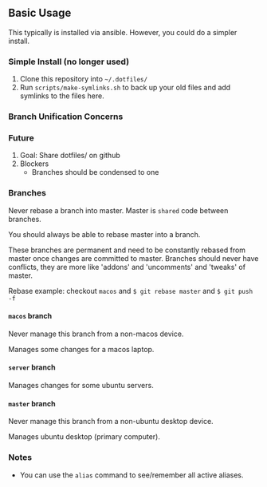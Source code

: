 
## Basic Usage

This typically is installed via ansible. However, you could do a simpler install.


### Simple Install (no longer used)

1. Clone this repository into `~/.dotfiles/`
2. Run `scripts/make-symlinks.sh` to back up your old files and add symlinks to the files here.


### Branch Unification Concerns


### Future

1. Goal: Share dotfiles/ on github
2. Blockers
    - Branches should be condensed to one


### Branches

Never rebase a branch into master. Master is `shared` code between branches.

You should always be able to rebase master into a branch.

These branches are permanent and need to be constantly rebased from master once changes are committed to master. Branches should never have conflicts, they are more like 'addons' and 'uncomments' and 'tweaks' of master.

Rebase example: checkout `macos` and `$ git rebase master` and `$ git push -f`


#### `macos` branch

Never manage this branch from a non-macos device.

Manages some changes for a macos laptop.


#### `server` branch

Manages changes for some ubuntu servers.


#### `master` branch

Never manage this branch from a non-ubuntu desktop device.

Manages ubuntu desktop (primary computer).


### Notes

- You can use the `alias` command to see/remember all active aliases.

